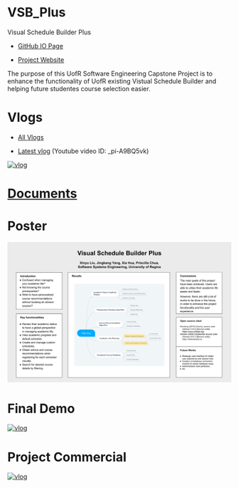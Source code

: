# VSB_Plus

Visual Schedule Builder Plus

- [GitHub IO Page](https://yang242j.github.io/VSB_Plus)

- [Project Website](http://15.223.123.122)

The purpose of this UofR Software Engineering Capstone Project is to enhance the functionality of UofR existing Vistual Schedule Builder and helping future studentes course selection easier.

# Vlogs

- [All Vlogs](Document/Presentation%20%26%20Meetings/Vlogs)

- [Latest vlog](https://www.youtube.com/watch?v=_pi-A9BQ5vk) (Youtube video ID: _pi-A9BQ5vk)

[![vlog](https://img.youtube.com/vi/_pi-A9BQ5vk/0.jpg)](https://www.youtube.com/watch?v=_pi-A9BQ5vk)

# [Documents](/Document)

# Poster
![Poster](Document/Images%20&%20Design/SSE%20Group%206%20Poster.png)

# Final Demo
[![vlog](https://img.youtube.com/vi/zOJYWrD3nk8/0.jpg)](https://www.youtube.com/watch?v=zOJYWrD3nk8)

# Project Commercial
[![vlog](https://img.youtube.com/vi/VtX2HNYYPvA/0.jpg)](https://youtu.be/VtX2HNYYPvA)
